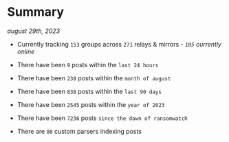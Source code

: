 
# Summary
_august 29th, 2023_

- Currently tracking `153` groups across `271` relays & mirrors - _`105` currently online_

- There have been `9` posts within the `last 24 hours`

- There have been `238` posts within the `month of august`

- There have been `838` posts within the `last 90 days`

- There have been `2545` posts within the `year of 2023`

- There have been `7236` posts `since the dawn of ransomwatch`

- There are `80` custom parsers indexing posts
